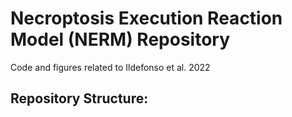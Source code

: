 # Necroptosis Execution Reaction Model (NERM) Repository

Code and figures related to Ildefonso et al. 2022

## Repository Structure:
